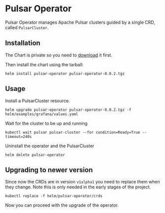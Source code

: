 # Pulsar Operator

Pulsar Operator manages Apache Pulsar clusters guided by a single CRD, called `PulsarCluster`.

## Installation
The Chart is private so you need to [download](https://github.com/riptano/pulsar-operator/releases/download/pulsar-operator-0.0.2/pulsar-operator-0.0.2.tgz) it first.

Then install the chart using the tarball:
```
helm install pulsar-operator pulsar-operator-0.0.2.tgz
```


## Usage

Install a PulsarCluster resource.
```
helm upgrade pulsar-operator pulsar-operator-0.0.2.tgz -f helm/examples/grafana/values.yaml
```

Wait for the cluster to be up and running
```
kubectl wait pulsar pulsar-cluster --for condition=Ready=True --timeout=240s
```

Uninstall the operator and the PulsarCluster
```
helm delete pulsar-operator
```


## Upgrading to newer version
Since now the CRDs are in version `v1alpha1` you need to replace them when they change.
Note this is only needed in the early stages of the project.

```
kubectl replace -f helm/pulsar-operator/crds
```
Now you can proceed with the upgrade of the operator.
